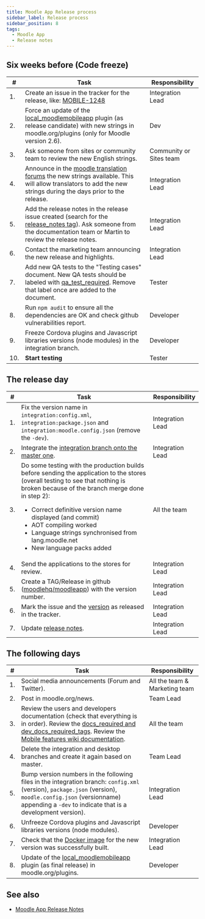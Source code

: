 ```yaml
---
title: Moodle App Release process
sidebar_label: Release process
sidebar_position: 8
tags:
  - Moodle App
  - Release notes
---
```


## Six weeks before (Code freeze)

| **#** | **Task** | **Responsibility** |
|---|---|---|
| 1. | Create an issue in the tracker for the release, like: [MOBILE-1248](https://tracker.moodle.org/browse/MOBILE-1248) | Integration Lead |
| 2. | Force an update of the [local_moodlemobileapp](https://moodle.org/plugins/view.php?id=997) plugin (as release candidate) with new strings in moodle.org/plugins (only for Moodle version 2.6). | Dev |
| 3. | Ask someone from sites or community team to review the new English strings. | Community or Sites team |
| 4. | Announce in the [moodle translation forums](https://lang.moodle.org/mod/forum/view.php?id=5) the new strings available. This will allow translators to add the new strings during the days prior to the release. | Integration Lead |
| 5. | Add the release notes in the release issue created (search for the [release_notes tag](https://tracker.moodle.org/issues/?jql=project%20%3D%20MOBILE%20AND%20labels%20%3D%20release_notes)). Ask someone from the documentation team or Martin to review the release notes. | Integration Lead |
| 6. | Contact the marketing team announcing the new release and highlights. | Integration Lead |
| 7. | Add new QA tests to the "Testing cases" document. New QA tests should be labeled with [qa_test_required](https://tracker.moodle.org/issues/?jql=project%20%3D%20MOBILE%20AND%20resolution%20in%20(Unresolved%2C%20Fixed)%20AND%20labels%20%3D%20qa_test_required%20ORDER%20BY%20priority%20DESC%2C%20updated%20DESC). Remove that label once are added to the document. | Tester |
| 8. | Run `npm audit` to ensure all the dependencies are OK and check github vulnerabilities report. | Developer |
| 9. | Freeze Cordova plugins and Javascript libraries versions (node modules) in the integration branch. | Developer |
| 10. | **Start testing** | Tester |

## The release day

| **#** | **Task** | **Responsibility** |
|---|---|---|
| 1. | Fix the version name in `integration:config.xml`, `integration:package.json` and `integration:moodle.config.json` (remove the `-dev`). | Integration Lead |
| 2. | Integrate the [integration branch onto the master one](https://github.com/moodlehq/moodleapp/compare/master...integration). | Integration Lead |
| 3. | Do some testing with the production builds before sending the application to the stores (overall testing to see that nothing is broken because of the branch merge done in step 2): <ul><li>Correct definitive version name displayed (and commit)</li><li>AOT compiling worked</li><li>Language strings synchronised from lang.moodle.net</li><li>New language packs added</li></ul> | All the team |
| 4. | Send the applications to the stores for review. | Integration Lead |
| 5. | Create a TAG/Release in github ([moodlehq/moodleapp](https://github.com/moodlehq/moodleapp/releases)) with the version number. | Integration Lead |
| 6. | Mark the issue and the [version](https://tracker.moodle.org/projects/MOBILE?selectedItem=com.atlassian.jira.jira-projects-plugin:release-page) as released in the tracker. | Integration Lead |
| 7. | Update [release notes](/general/app_releases). | Integration Lead |

## The following days

| **#** | **Task** | **Responsibility** |
|---|---|---|
| 1. | Social media announcements (Forum and Twitter). | All the team & Marketing team |
| 2. | Post in moodle.org/news. | Team Lead |
| 3. | Review the users and developers documentation (check that everything is in order). Review the [docs_required and dev_docs_required_tags](https://tracker.moodle.org/issues/?jql=project%20%3D%20MOBILE%20AND%20labels%20in%20%28docs_required%2C%20dev_docs_required%29). Review the [Mobile features wiki documentation](https://docs.moodle.org/en/Moodle_Mobile_features). | All the team |
| 4. | Delete the integration and desktop branches and create it again based on master. | Team Lead |
| 5. | Bump version numbers in the following files in the integration branch: `config.xml` (version), `package.json` (version), `moodle.config.json` (versionname) appending a `-dev` to indicate that is a development version). | Integration Lead |
| 6. | Unfreeze Cordova plugins and Javascript libraries versions (node modules). | Developer |
| 7. | Check that the [Docker image](https://cloud.docker.com/u/moodlehq/repository/docker/moodlehq/moodleapp/general) for the new version was successfully built. | Integration Lead |
| 8. | Update of the [local_moodlemobileapp](https://moodle.org/plugins/view.php?id=997) plugin (as final release) in moodle.org/plugins. | Developer |

## See also

- [Moodle App Release Notes](/general/app_releases)
